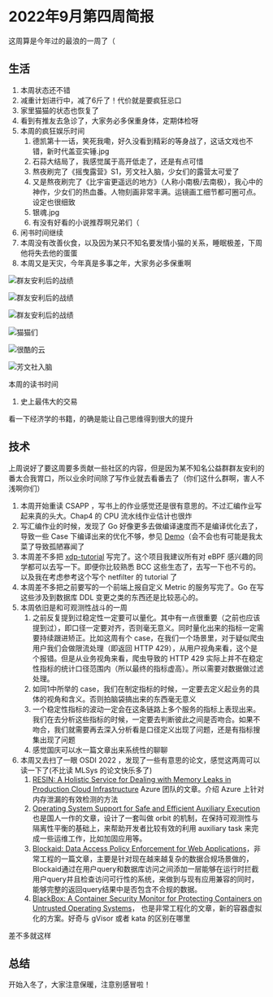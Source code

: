 # 2022年9月第四周简报

这周算是今年过的最浪的一周了（

## 生活

1. 本周状态还不错
2. 减重计划进行中，减了6斤了！代价就是要疯狂忌口
3. 家里猫猫的状态也恢复了
4. 看到有推友去急诊了，大家务必多保重身体，定期体检呀
5. 本周的疯狂娱乐时间
    1. 德凯第十一话，笑死我嘞，好久没看到精彩的等身战了，这话文戏也不错，新时代盖亚实锤.jpg
    2. 石蒜大结局了，我感觉属于高开低走了，还是有点可惜
    3. 熬夜刷完了《摇曳露营》S1，芳文社入脑，少女们的露营太可爱了
    4. 又是熬夜刷完了《比宇宙更遥远的地方》（人称小南极/去南极），我心中的神作，少女们的热血番。人物刻画非常丰满。运镜画工细节都可圈可点。设定也很细致
    5. 银魂.jpg
    6. 有没有好看的小说推荐啊兄弟们（
6. 闲书时间继续
7. 本周没有改善伙食，以及因为某只不知名要发情小猫的关系，睡眠极差，下周他将失去他的蛋蛋
8. 本周又是天灾，今年真是多事之年，大家务必多保重啊

![群友安利后的战绩](https://user-images.githubusercontent.com/7054676/192145383-d9420515-1a69-47c1-9ed3-1f1b90e0c235.jpg)

![群友安利后的战绩](https://user-images.githubusercontent.com/7054676/192145456-38aed7fc-9395-4603-909a-10165f23ab6f.jpg)

![群友安利后的战绩](https://user-images.githubusercontent.com/7054676/192145496-e57b592e-630d-4b44-ac10-ce6a535573f4.jpg)

![猫猫们](https://user-images.githubusercontent.com/7054676/192145585-d441bb7a-de6f-44c9-a54a-8097764a9221.png)

![很酷的云](https://user-images.githubusercontent.com/7054676/192145605-a40e6d27-3967-4645-bb93-81f920b96b50.png)

![芳文社入脑](https://user-images.githubusercontent.com/7054676/192145622-ceef665f-65d2-4226-84cf-cac1365e65f6.png)

本周的读书时间

1. 史上最伟大的交易

看一下经济学的书籍，的确是能让自己思维得到很大的提升

## 技术

上周说好了要这周要多贡献一些社区的内容，但是因为某不知名公益群群友安利的番太合我胃口，所以业余时间除了写作业就去看番去了（你们这什么群啊，害人不浅啊你们）

1. 本周开始重读 CSAPP ，写书上的作业感觉还是很有意思的。不过汇编作业写起来真的头大。Chap4 的 CPU 流水线作业估计也很炸
2. 写汇编作业的时候，发现了 Go 好像更多去做编译速度而不是编译优化去了，导致一些 Case 下编译出来的优化不够，参见 [Demo](https://gist.github.com/Zheaoli/ae1a914d4b6923dc4112e1f5a4c07b1f)（会不会也有可能是我太菜了导致孤陋寡闻了
3. 本周差不多把 [xdp-tutorial](https://github.com/xdp-project/xdp-tutorial) 写完了。这个项目我建议所有对 eBPF 感兴趣的同学都可以去写一下。即便你比较熟悉 BCC 这些生态了，去写一下也不亏的。以及我在考虑参考这个写个 netfilter 的 tutorial 了
4. 本周差不多把之前要写的一个前端上报自定义 Metric 的服务写完了。Go 在写这些涉及到数据库 DDL 变更之类的东西还是比较恶心的。
5. 本周依旧是和可观测性战斗的一周
    1. 之前反复提到过稳定性一定要可以量化。其中有一点很重要（之前也应该提到过），即口径一定要对齐，否则毫无意义。同时量化出来的指标一定需要持续跟进矫正。比如这周有个 case，在我们一个场景里，对于疑似爬虫用户我们会做限流处理（即返回 HTTP 429），从用户视角来看，这个是个报错。但是从业务视角来看，爬虫导致的 HTTP 429 实际上并不在稳定性指标的统计口径范围内（所以最终的指标虚高）。所以需要对数据做过滤处理。
    2. 如同1中所举的 case，我们在制定指标的时候，一定要去定义起业务的具体的视角和含义。否则拍脑袋搞出来的东西毫无意义
    3. 一个稳定性指标的波动一定会在这条链路上多个服务的指标上表现出来。我们在去分析这些指标的时候，一定要去判断彼此之间是否吻合。如果不吻合，我们就需要再去深入分析看是口径定义出现了问题，还是有指标搜集出现了问题
    4. 感觉国庆可以水一篇文章出来系统性的聊聊
6. 本周又去扫了一眼 OSDI 2022 ，发现了一些有意思的论文，感觉这两周可以读一下了(不比读 MLSys 的论文快乐多了)
    1. [RESIN: A Holistic Service for Dealing with Memory Leaks in Production Cloud Infrastructure](https://www.usenix.org/conference/osdi22/presentation/lou-resin) Azure 团队的文章。介绍 Azure 上针对内存泄漏的有效检测的方法
    2. [Operating System Support for Safe and Efficient Auxiliary Execution](https://www.usenix.org/conference/osdi22/presentation/jing) 也是国人一作的文章，设计了一套叫做 orbit 的机制，在保持可观测性与隔离性平衡的基础上，来帮助开发者比较有效的利用 auxiliary task 来完成一些运维工作，比如加固应用等。
    3. [Blockaid: Data Access Policy Enforcement for Web Applications](https://www.usenix.org/conference/osdi22/presentation/zhang)，非常工程的一篇文章，主要是针对现在越来越复杂的数据合规场景做的，Blockaid通过在用户query和数据库访问之间添加一层能够在运行时拦截用户query并且检查访问可行性的系统，来做到与现有应用兼容的同时，能够完整的返回query结果中是否包含不合规的数据。
    4. [BlackBox: A Container Security Monitor for Protecting Containers on Untrusted Operating Systems](https://www.usenix.org/conference/osdi22/presentation/vant-hof)， 也是非常工程化的文章，新的容器虚拟化的方案。好奇与 gVisor 或者 kata 的区别在哪里

差不多就这样

## 总结

开始入冬了，大家注意保暖，注意别感冒啦！
